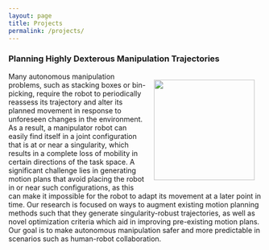```yaml
---
layout: page
title: Projects
permalink: /projects/
---
```


<!-- </div> -->
### Planning Highly Dexterous Manipulation Trajectories
<img style="float: right; margin: 15px" src="https://starslab.ca/wp-content/uploads/2020/07/arm_trajectory-300x223.png" alt="" width="200" />
<!-- <img style="float: right; margin: -15px" src="/assets/filip_275.jpg" width='25%'> -->
Many autonomous manipulation problems, such as stacking boxes or bin-picking, require the robot to periodically reassess its trajectory and alter its planned movement in response to unforeseen changes in the environment. As a result, a manipulator robot can easily find itself in a joint configuration that is at or near a singularity, which results in a complete loss of mobility in certain directions of the task space. A significant challenge lies in generating motion plans that avoid placing the robot in or near such configurations, as this can make it impossible for the robot to adapt its movement at a later point in time. Our research is focused on ways to augment existing motion planning methods such that they generate singularity-robust trajectories, as well as novel optimization criteria which aid in improving pre-existing motion plans. Our goal is to make autonomous manipulation safer and more predictable in scenarios such as human-robot collaboration.
<br />
<br />

